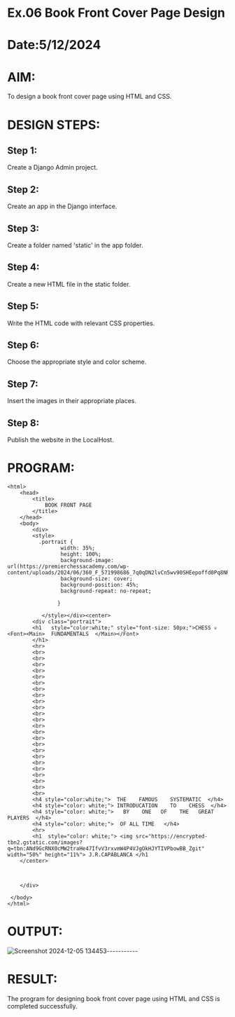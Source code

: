 # Ex.06 Book Front Cover Page Design
# Date:5/12/2024
# AIM:
To design a book front cover page using HTML and CSS.

# DESIGN STEPS:
## Step 1:
Create a Django Admin project.

## Step 2:
Create an app in the Django interface.

## Step 3:
Create a folder named 'static' in the app folder.

## Step 4:
Create a new HTML file in the static folder.

## Step 5:
Write the HTML code with relevant CSS properties.

## Step 6:
Choose the appropriate style and color scheme.

## Step 7:
Insert the images in their appropriate places.

## Step 8:
Publish the website in the LocalHost.

# PROGRAM:
```
<html>
    <head>
        <title>
            BOOK FRONT PAGE
        </title>
    </head>
    <body>
        <div>
        <style>
          .portrait {
                 width: 35%;
                 height: 100%;
                 background-image: url(https://premierchessacademy.com/wp-content/uploads/2024/06/360_F_571998686_7q0qDN2lvCn5wv90SHEepoffd0Pq8NRY.jpg);
                 background-size: cover;
                 background-position: 45%;
                 background-repeat: no-repeat;
      
                }
        
           </style></div><center>
        <div class="portrait">
        <h1   style="color:white;" style="font-size: 50px;">CHESS ♕ <Font><Main>  FUNDAMENTALS  </Main></Font> 
        </h1>
        <hr>
        <br>
        <br>
        <br>
        <br>
        <br>
        <br>
        <br>
        <br>
        <br>
        <br>
        <br>
        <br>
        <br>
        <br>
        <br>
        <br>
        <br>
        <br>
        <br>
        <br>
        <br>
        <br>
        <br>
        <br>
        <h4 style="color:white;">  THE    FAMOUS    SYSTEMATIC  </h4>
        <h4 style="color: white;"> INTRODUCATION    TO    CHESS  </h4>
        <h4 style="color: white;">   BY    ONE   OF    THE   GREAT   PLAYERS  </h4>
        <h4 style="color: white;">  OF ALL TIME   </h4>
        <hr>
        <h1  style="color: white;"> <img src="https://encrypted-tbn2.gstatic.com/images?q=tbn:ANd9GcRNX0cMW2traHe47IfvV3rxvmW4P4VJgOkHJYTIVPbowBB_Zgit"  width="50%" height="11%"> J.R.CAPABLANCA </h1
    </center>
    
    
    
    </div>
       
 </body>
</html>
```
# OUTPUT:
![Screenshot 2024-12-05 134453](https://github.com/user-attachments/assets/da334c5c-1c1d-4136-88fe-ffbe59e016a2)-----------
# RESULT:
The program for designing book front cover page using HTML and CSS is completed successfully.
